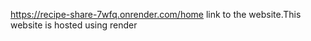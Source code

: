 https://recipe-share-7wfq.onrender.com/home link to the website.This website is hosted using render
